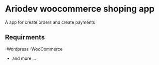 # Ariodev woocommerce shoping app

A app for create orders and create payments 

## Requirments

-Wordpress
-WooCommerce
- and more ... 
